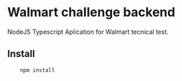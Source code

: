 # Walmart challenge backend

NodeJS Typescript Aplication for Walmart tecnical test.

## Install

```
    npm install
```
